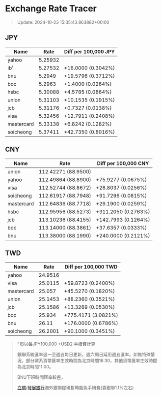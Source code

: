 # Exchange Rate Tracer

> Update: 2024-10-23 15:35:43.863882+00:00

## JPY

| Name       |    Rate | Diff per 100,000 JPY   |
|------------|---------|------------------------|
| yahoo      | 5.25932 |                        |
| ib¹        | 5.27532 | +16.0000 (0.3042%)     |
| bnu        | 5.2949  | +19.5796 (0.3712%)     |
| boc        | 5.2963  | +1.4000 (0.0264%)      |
| hsbc       | 5.30088 | +4.5785 (0.0864%)      |
| union      | 5.31103 | +10.1535 (0.1915%)     |
| jcb        | 5.31176 | +0.7327 (0.0138%)      |
| visa       | 5.32456 | +12.7911 (0.2408%)     |
| mastercard | 5.33138 | +6.8242 (0.1282%)      |
| soicheong  | 5.37411 | +42.7350 (0.8016%)     |

## CNY

| Name       | Rate                | Diff per 100,000 CNY   |
|------------|---------------------|------------------------|
| union      | 112.42271	(88.9500) |                        |
| yahoo      | 112.49864	(88.8900) | +75.9277 (0.0675%)     |
| visa       | 112.52744	(88.8672) | +28.8037 (0.0256%)     |
| soicheong  | 112.61917	(88.7948) | +91.7296 (0.0815%)     |
| mastercard | 112.64836	(88.7718) | +29.1900 (0.0259%)     |
| hsbc       | 112.95956	(88.5273) | +311.2050 (0.2763%)    |
| jcb        | 113.10236	(88.4155) | +142.7993 (0.1264%)    |
| boc        | 113.14000	(88.3861) | +37.6357 (0.0333%)     |
| bnu        | 113.38000	(88.1990) | +240.0000 (0.2121%)    |

## TWD

| Name       |    Rate | Diff per 100,000 TWD   |
|------------|---------|------------------------|
| yahoo      | 24.9516 |                        |
| visa       | 25.0115 | +59.8723 (0.2400%)     |
| mastercard | 25.057  | +45.5270 (0.1820%)     |
| union      | 25.1453 | +88.2360 (0.3521%)     |
| jcb        | 25.1586 | +13.3269 (0.0530%)     |
| boc        | 25.934  | +775.4171 (3.0821%)    |
| bnu        | 26.11   | +176.0000 (0.6786%)    |
| soicheong  | 26.2001 | +90.1000 (0.3451%)     |


> ¹ IB以每JPY100,000 +USD2 手續費計算
>
> 銀聯系統匯率週一至週五每日更新，週六周日延用週五匯率。如無特殊情況，部分歐系貨幣匯率生效時間為北京時間16:30，其他貨幣匯率生效時間為北京時間11:00。
>
> BNU下班時間匯率較差。
>
> [立橋](https://www.wlbank.com.mo/uploads/ueditor/file/20181211/1544536513900230.pdf)/[發展銀行](https://www.mdb.com.mo/Service_Charges_20230728.pdf)海外銀聯提現暫時豁免手續費(貴銀聯1.1%左右)

